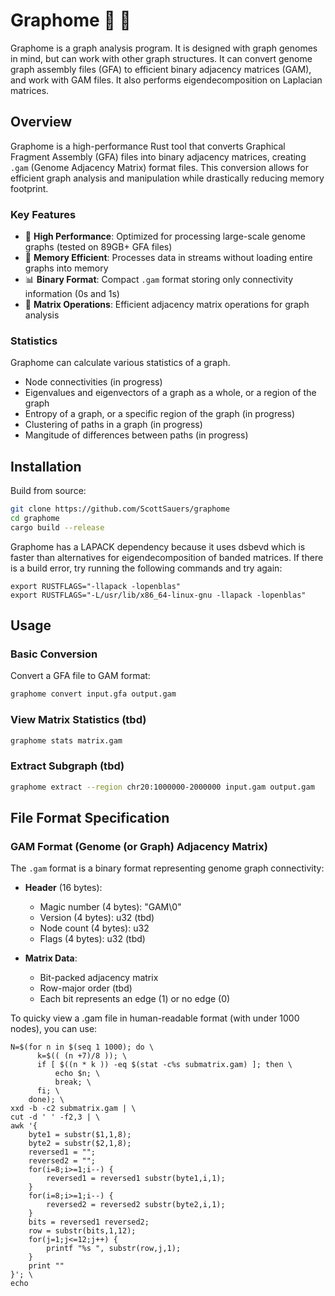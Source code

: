 # Graphome 💠 🧬
Graphome is a graph analysis program. It is designed with graph genomes in mind, but can work with other graph structures. It can convert genome graph assembly files (GFA) to efficient binary adjacency matrices (GAM), and work with GAM files. It also performs eigendecomposition on Laplacian matrices.

## Overview

Graphome is a high-performance Rust tool that converts Graphical Fragment Assembly (GFA) files into binary adjacency matrices, creating `.gam` (Genome Adjacency Matrix) format files. This conversion allows for efficient graph analysis and manipulation while drastically reducing memory footprint.

### Key Features

- 🚀 **High Performance**: Optimized for processing large-scale genome graphs (tested on 89GB+ GFA files)
- 💾 **Memory Efficient**: Processes data in streams without loading entire graphs into memory
- 📊 **Binary Format**: Compact `.gam` format storing only connectivity information (0s and 1s)
- 🧮 **Matrix Operations**: Efficient adjacency matrix operations for graph analysis

### Statistics

Graphome can calculate various statistics of a graph.

- Node connectivities (in progress)
- Eigenvalues and eigenvectors of a graph as a whole, or a region of the graph
- Entropy of a graph, or a specific region of the graph (in progress)
- Clustering of paths in a graph (in progress)
- Mangitude of differences between paths (in progress)

## Installation

Build from source:

```bash
git clone https://github.com/ScottSauers/graphome
cd graphome
cargo build --release
```

Graphome has a LAPACK dependency because it uses dsbevd which is faster than alternatives for eigendecomposition of banded matrices. If there is a build error, try running the following commands and try again:

```
export RUSTFLAGS="-llapack -lopenblas"
export RUSTFLAGS="-L/usr/lib/x86_64-linux-gnu -llapack -lopenblas"
```

## Usage

### Basic Conversion

Convert a GFA file to GAM format:

```bash
graphome convert input.gfa output.gam
```

### View Matrix Statistics (tbd)

```bash
graphome stats matrix.gam
```

### Extract Subgraph (tbd)

```bash
graphome extract --region chr20:1000000-2000000 input.gam output.gam
```

## File Format Specification

### GAM Format (Genome (or Graph) Adjacency Matrix)

The `.gam` format is a binary format representing genome graph connectivity:

- **Header** (16 bytes):
  - Magic number (4 bytes): "GAM\0"
  - Version (4 bytes): u32 (tbd)
  - Node count (4 bytes): u32
  - Flags (4 bytes): u32 (tbd)

- **Matrix Data**:
  - Bit-packed adjacency matrix
  - Row-major order (tbd)
  - Each bit represents an edge (1) or no edge (0)

To quicky view a .gam file in human-readable format (with under 1000 nodes), you can use:
```
N=$(for n in $(seq 1 1000); do \
      k=$(( (n +7)/8 )); \
      if [ $((n * k )) -eq $(stat -c%s submatrix.gam) ]; then \
          echo $n; \
          break; \
      fi; \
    done); \
xxd -b -c2 submatrix.gam | \
cut -d ' ' -f2,3 | \
awk '{ 
    byte1 = substr($1,1,8); 
    byte2 = substr($2,1,8); 
    reversed1 = ""; 
    reversed2 = ""; 
    for(i=8;i>=1;i--) { 
        reversed1 = reversed1 substr(byte1,i,1); 
    } 
    for(i=8;i>=1;i--) { 
        reversed2 = reversed2 substr(byte2,i,1); 
    } 
    bits = reversed1 reversed2; 
    row = substr(bits,1,12); 
    for(j=1;j<=12;j++) { 
        printf "%s ", substr(row,j,1); 
    } 
    print "" 
}'; \
echo
```
